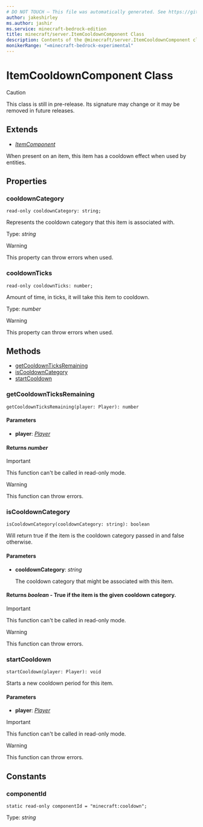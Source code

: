 ```yaml
---
# DO NOT TOUCH — This file was automatically generated. See https://github.com/mojang/minecraftapidocsgenerator to modify descriptions, examples, etc.
author: jakeshirley
ms.author: jashir
ms.service: minecraft-bedrock-edition
title: minecraft/server.ItemCooldownComponent Class
description: Contents of the @minecraft/server.ItemCooldownComponent class.
monikerRange: "=minecraft-bedrock-experimental"
---
```

# ItemCooldownComponent Class

> [!CAUTION]
> This class is still in pre-release.  Its signature may change or it may be removed in future releases.

## Extends
- [*ItemComponent*](ItemComponent.md)

When present on an item, this item has a cooldown effect when used by entities.

## Properties

### **cooldownCategory**
`read-only cooldownCategory: string;`

Represents the cooldown category that this item is associated with.

Type: *string*

> [!WARNING]
> This property can throw errors when used.

### **cooldownTicks**
`read-only cooldownTicks: number;`

Amount of time, in ticks, it will take this item to cooldown.

Type: *number*

> [!WARNING]
> This property can throw errors when used.

## Methods
- [getCooldownTicksRemaining](#getcooldownticksremaining)
- [isCooldownCategory](#iscooldowncategory)
- [startCooldown](#startcooldown)

### **getCooldownTicksRemaining**
`
getCooldownTicksRemaining(player: Player): number
`

#### **Parameters**
- **player**: [*Player*](Player.md)

#### **Returns** *number*

> [!IMPORTANT]
> This function can't be called in read-only mode.

> [!WARNING]
> This function can throw errors.

### **isCooldownCategory**
`
isCooldownCategory(cooldownCategory: string): boolean
`

Will return true if the item is the cooldown category passed in and false otherwise.

#### **Parameters**
- **cooldownCategory**: *string*
  
  The cooldown category that might be associated with this item.

#### **Returns** *boolean* - True if the item is the given cooldown category.

> [!IMPORTANT]
> This function can't be called in read-only mode.

> [!WARNING]
> This function can throw errors.

### **startCooldown**
`
startCooldown(player: Player): void
`

Starts a new cooldown period for this item.

#### **Parameters**
- **player**: [*Player*](Player.md)

> [!IMPORTANT]
> This function can't be called in read-only mode.

> [!WARNING]
> This function can throw errors.

## Constants

### **componentId**
`static read-only componentId = "minecraft:cooldown";`

Type: *string*
